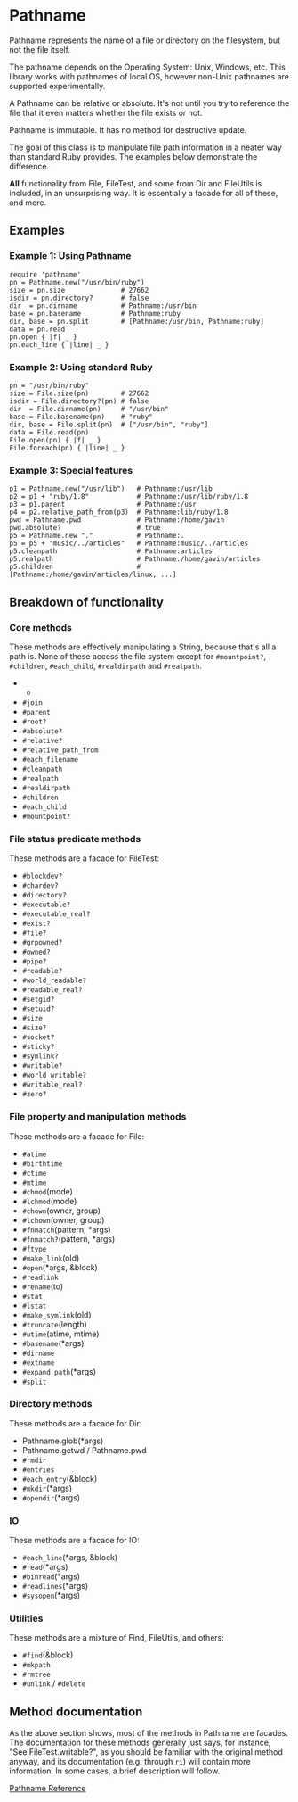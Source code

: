 # Pathname

Pathname represents the name of a file or directory on the filesystem, but not
the file itself.

The pathname depends on the Operating System: Unix, Windows, etc. This library
works with pathnames of local OS, however non-Unix pathnames are supported
experimentally.

A Pathname can be relative or absolute.  It's not until you try to reference
the file that it even matters whether the file exists or not.

Pathname is immutable.  It has no method for destructive update.

The goal of this class is to manipulate file path information in a neater way
than standard Ruby provides.  The examples below demonstrate the difference.

**All** functionality from File, FileTest, and some from Dir and FileUtils is
included, in an unsurprising way.  It is essentially a facade for all of
these, and more.

## Examples

### Example 1: Using Pathname

    require 'pathname'
    pn = Pathname.new("/usr/bin/ruby")
    size = pn.size              # 27662
    isdir = pn.directory?       # false
    dir  = pn.dirname           # Pathname:/usr/bin
    base = pn.basename          # Pathname:ruby
    dir, base = pn.split        # [Pathname:/usr/bin, Pathname:ruby]
    data = pn.read
    pn.open { |f| _ }
    pn.each_line { |line| _ }

### Example 2: Using standard Ruby

    pn = "/usr/bin/ruby"
    size = File.size(pn)        # 27662
    isdir = File.directory?(pn) # false
    dir  = File.dirname(pn)     # "/usr/bin"
    base = File.basename(pn)    # "ruby"
    dir, base = File.split(pn)  # ["/usr/bin", "ruby"]
    data = File.read(pn)
    File.open(pn) { |f| _ }
    File.foreach(pn) { |line| _ }

### Example 3: Special features

    p1 = Pathname.new("/usr/lib")   # Pathname:/usr/lib
    p2 = p1 + "ruby/1.8"            # Pathname:/usr/lib/ruby/1.8
    p3 = p1.parent                  # Pathname:/usr
    p4 = p2.relative_path_from(p3)  # Pathname:lib/ruby/1.8
    pwd = Pathname.pwd              # Pathname:/home/gavin
    pwd.absolute?                   # true
    p5 = Pathname.new "."           # Pathname:.
    p5 = p5 + "music/../articles"   # Pathname:music/../articles
    p5.cleanpath                    # Pathname:articles
    p5.realpath                     # Pathname:/home/gavin/articles
    p5.children                     # [Pathname:/home/gavin/articles/linux, ...]

## Breakdown of functionality

### Core methods

These methods are effectively manipulating a String, because that's all a path
is.  None of these access the file system except for `#mountpoint?`, `#children`,
`#each_child`, `#realdirpath` and `#realpath`.

*   +
*   `#join`
*   `#parent`
*   `#root?`
*   `#absolute?`
*   `#relative?`
*   `#relative_path_from`
*   `#each_filename`
*   `#cleanpath`
*   `#realpath`
*   `#realdirpath`
*   `#children`
*   `#each_child`
*   `#mountpoint?`


### File status predicate methods

These methods are a facade for FileTest:

*   `#blockdev?`
*   `#chardev?`
*   `#directory?`
*   `#executable?`
*   `#executable_real?`
*   `#exist?`
*   `#file?`
*   `#grpowned?`
*   `#owned?`
*   `#pipe?`
*   `#readable?`
*   `#world_readable?`
*   `#readable_real?`
*   `#setgid?`
*   `#setuid?`
*   `#size`
*   `#size?`
*   `#socket?`
*   `#sticky?`
*   `#symlink?`
*   `#writable?`
*   `#world_writable?`
*   `#writable_real?`
*   `#zero?`


### File property and manipulation methods

These methods are a facade for File:

*   `#atime`
*   `#birthtime`
*   `#ctime`
*   `#mtime`
*   `#chmod`(mode)
*   `#lchmod`(mode)
*   `#chown`(owner, group)
*   `#lchown`(owner, group)
*   `#fnmatch`(pattern, *args)
*   `#fnmatch?`(pattern, *args)
*   `#ftype`
*   `#make_link`(old)
*   `#open`(*args, &block)
*   `#readlink`
*   `#rename`(to)
*   `#stat`
*   `#lstat`
*   `#make_symlink`(old)
*   `#truncate`(length)
*   `#utime`(atime, mtime)
*   `#basename`(*args)
*   `#dirname`
*   `#extname`
*   `#expand_path`(*args)
*   `#split`


### Directory methods

These methods are a facade for Dir:

*   Pathname.glob(*args)
*   Pathname.getwd / Pathname.pwd
*   `#rmdir`
*   `#entries`
*   `#each_entry`(&block)
*   `#mkdir`(*args)
*   `#opendir`(*args)


### IO

These methods are a facade for IO:

*   `#each_line`(*args, &block)
*   `#read`(*args)
*   `#binread`(*args)
*   `#readlines`(*args)
*   `#sysopen`(*args)


### Utilities

These methods are a mixture of Find, FileUtils, and others:

*   `#find`(&block)
*   `#mkpath`
*   `#rmtree`
*   `#unlink` / `#delete`


## Method documentation

As the above section shows, most of the methods in Pathname are facades.  The
documentation for these methods generally just says, for instance, "See
FileTest.writable?", as you should be familiar with the original method
anyway, and its documentation (e.g. through `ri`) will contain more
information.  In some cases, a brief description will follow.

[Pathname Reference](https://ruby-doc.org/stdlib-2.6/libdoc/pathname/rdoc/Pathname.html)